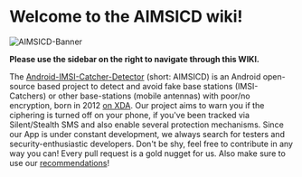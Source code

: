 # **Welcome to the AIMSICD wiki!**

![AIMSICD-Banner](https://spideroak.com/share/IFEU2U2JINCA/GitHub/home/SecUpwN/SpiderOak/PROMOTION/AIMSICD-Banner_Small.png)

**Please use the sidebar on the right to navigate through this WIKI.**

The [Android-IMSI-Catcher-Detector](https://secupwn.github.io/Android-IMSI-Catcher-Detector) (short: AIMSICD) is an Android open-source based project to detect and avoid fake base stations (IMSI-Catchers) or other base-stations (mobile antennas) with poor/no encryption, born in 2012 [on XDA](https://forum.xda-developers.com/showthread.php?t=1422969). Our project aims to warn you if the ciphering is turned off on your phone, if you've been tracked via Silent/Stealth SMS and also enable several protection mechanisms. Since our App is under constant development, we always search for testers and security-enthusiastic developers.  Don't be shy, feel free to contribute in any way you can! Every pull request is a gold nugget for us. Also make sure to use our [recommendations](https://github.com/SecUpwN/Android-IMSI-Catcher-Detector/wiki/Recommendations/)!